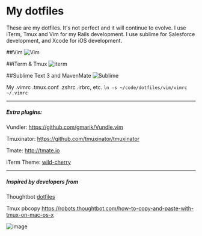 My dotfiles
========
These are my dotfiles.  It's not perfect and it will continue to evolve.  I use
iTerm, Tmux and Vim for my Rails development.  I use sublime for Salesforce
development, and Xcode for iOS development.

##Vim
![Vim](https://raw.githubusercontent.com/antwonlee/dotfiles/master/images/vim.png)

##iTerm & Tmux
![iterm](https://raw.githubusercontent.com/antwonlee/dotfiles/master/images/iterm.png)

##Sublime Text 3 and MavenMate
![Sublime](https://raw.githubusercontent.com/antwonlee/dotfiles/master/images/sublime-text.png)

My .vimrc .tmux.conf .zshrc .irbrc, etc.
`ln -s ~/code/dotfiles/vim/vimrc ~/.vimrc`

---

##### Extra plugins:

Vundler: https://github.com/gmarik/Vundle.vim<br />

Tmuxinator: https://github.com/tmuxinator/tmuxinator

Tmate: http://tmate.io

iTerm Theme: [wild-cherry](https://github.com/mashaal/wild-cherry)

---

##### Inspired by developers from

Thoughtbot [dotfiles](https://github.com/thoughtbot/dotfiles)

Tmux pbcopy
https://robots.thoughtbot.com/how-to-copy-and-paste-with-tmux-on-mac-os-x

![image](https://camo.githubusercontent.com/23e90466577ec68e58aa328113e15b756cd0c946/687474703a2f2f74686f75676874626f742e636f6d2f696d616765732f746d2f6c6f676f2e706e67)
